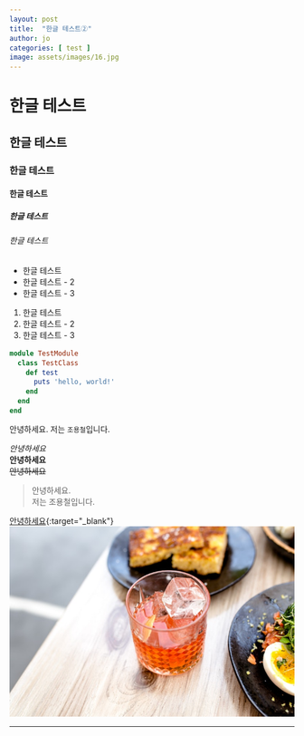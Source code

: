 ```yaml
---
layout: post
title:  "한글 테스트➁"
author: jo
categories: [ test ]
image: assets/images/16.jpg
---
```

# 한글 테스트
## 한글 테스트
### 한글 테스트
#### 한글 테스트
##### 한글 테스트
###### 한글 테스트

- 한글 테스트
- 한글 테스트 - 2
- 한글 테스트 - 3

1. 한글 테스트
2. 한글 테스트 - 2
3. 한글 테스트 - 3

```ruby
module TestModule
  class TestClass
    def test
      puts 'hello, world!'
    end
  end
end
```

안녕하세요. 저는 `조용철`입니다.

*안녕하세요*  
**안녕하세요**  
~~안녕하세요~~  

> 안녕하세요.  
> 저는 조용철입니다.

[안녕하세요](https://google.co.kr){:target="_blank"}
![안녕하세요](/assets/images/17.jpg)

---
